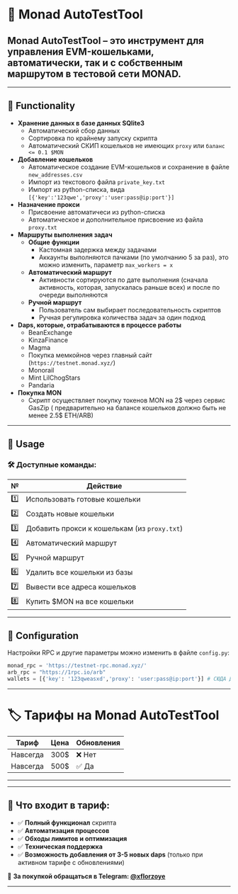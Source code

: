 # 🚀 Monad AutoTestTool

**Monad AutoTestTool** – это инструмент для управления EVM-кошельками, автоматически, так и с собственным маршрутом в тестовой сети MONAD.
---

---

## 📌 Functionality
- **Хранение данных в базе данных SQlite3**
    - Автоматический сбор данных
    - Сортировка по крайнему запуску скрипта
    - Автоматический СКИП кошельков не имеющих `proxy` или `баланс <= 0.1 $MON` 
- **Добавление кошельков**
    - Автоматическое создание EVM-кошельков и сохранение в файле `new_addresses.csv`
    - Импорт из текстового файла `private_key.txt`
    - Импорт из python-списка, вида `[{'key':'123qwe','proxy':'user:pass@ip:port'}]`
- **Назначение прокси**
    - Присвоение автоматичеси из python-списка
    - Автоматическое и дополнительное присвоение из файла `proxy.txt`
- **Маршруты выполнения задач**
  - **Общие функции**
    - Кастомная задержка между задачами
    - Аккаунты выполняются пачками (по умолчанию 5 за раз), это можно изменить, параметр `max_workers = x`
  - **Автоматический маршрут**
      - Активности сортируются по дате выполнения (сначала активность, которая, запускалась раньше всех) и после по очереди выполняются 
  - **Ручной маршрут** 
      - Пользователь сам выбирает последовательность скриптов
      - Ручная регулировка количества задач за один подход
- **Daps, которые, отрабатываются в процессе работы**
    - BeanExchange
    - KinzaFinance
    - Magma
    - Покупка мемкойнов через главный сайт (`https://testnet.monad.xyz/`)
    - Monorail
    - Mint LilChogStars
    - Pandaria
- **Покупка MON**
    - Скрипт осуществляет покупку токенов MON на 2$ через сервис GasZip ( предварительно на балансе кошельков должно быть не менее 2.5$ ETH/ARB)
---

## 🚀 Usage

### 🛠️ Доступные команды:
| №  | Действие |
|----|----------|
| 1️⃣  | Использовать готовые кошельки |  
| 2️⃣  | Создать новые кошельки |
| 3️⃣  | Добавить прокси к кошелькам (из `proxy.txt`) |
| 4️⃣  | Автоматический маршрут |
| 5️⃣  | Ручной маршрут |
| 6️⃣  | Удалить все кошельки из базы |
| 7️⃣  | Вывести все адреса кошельков |
| 8️⃣  | Купить $MON на все кошельки |
---



## 🔧 Configuration
Настройки RPC и другие параметры можно изменить в файле `config.py`:
```python
monad_rpc = 'https://testnet-rpc.monad.xyz/'
arb_rpc = "https://1rpc.io/arb"
wallets = [{'key': '123qweasxd','proxy': 'user:pass@ip:port'}] # СЮДА ДОБАВИТЬ СВОИ КОШЕЛЬКИ И ПРОКСИ
```

---


# 🏷️ Тарифы на Monad AutoTestTool

| Тариф                 | Цена  | Обновления  |
|-----------------------|-------|-------------|
| Навсегда   | 300$ | ❌ Нет  |
| Навсегда   | 500$ | ✅ Да   | 

---
---
## 📌 Что входит в тариф:
- ✅  **Полный функционал** скрипта
- ✅  **Автоматизация процессов**
- ✅  **Обходы лимитов и оптимизация**
- ✅  **Техническая поддержка** 
- ✅  **Возможность добавления от 3-5 новых daps** (только при активном тарифе с обновлениями)

💬 **За покупкой обращаться в Telegram: [@xflorzoye](https://t.me/xflorzoye)**

---




